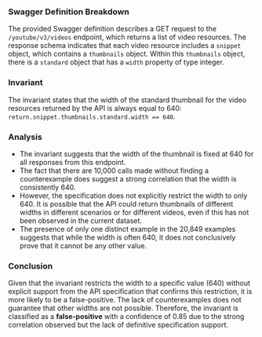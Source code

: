 ### Swagger Definition Breakdown
The provided Swagger definition describes a GET request to the `/youtube/v3/videos` endpoint, which returns a list of video resources. The response schema indicates that each video resource includes a `snippet` object, which contains a `thumbnails` object. Within this `thumbnails` object, there is a `standard` object that has a `width` property of type integer.

### Invariant
The invariant states that the width of the standard thumbnail for the video resources returned by the API is always equal to 640: `return.snippet.thumbnails.standard.width == 640`.

### Analysis
- The invariant suggests that the width of the thumbnail is fixed at 640 for all responses from this endpoint.
- The fact that there are 10,000 calls made without finding a counterexample does suggest a strong correlation that the width is consistently 640.
- However, the specification does not explicitly restrict the width to only 640. It is possible that the API could return thumbnails of different widths in different scenarios or for different videos, even if this has not been observed in the current dataset.
- The presence of only one distinct example in the 20,849 examples suggests that while the width is often 640, it does not conclusively prove that it cannot be any other value.

### Conclusion
Given that the invariant restricts the width to a specific value (640) without explicit support from the API specification that confirms this restriction, it is more likely to be a false-positive. The lack of counterexamples does not guarantee that other widths are not possible. Therefore, the invariant is classified as a **false-positive** with a confidence of 0.85 due to the strong correlation observed but the lack of definitive specification support.
